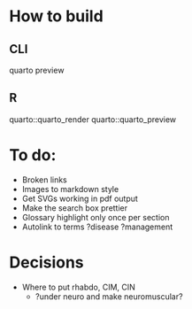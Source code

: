 # How to build
## CLI
quarto preview

## R
quarto::quarto_render
quarto::quarto_preview

# To do:

* Broken links
* Images to markdown style
* Get SVGs working in pdf output
* Make the search box prettier
* Glossary highlight only once per section
* Autolink to terms ?disease ?management

# Decisions

* Where to put rhabdo, CIM, CIN
	* ?under neuro and make neuromuscular?